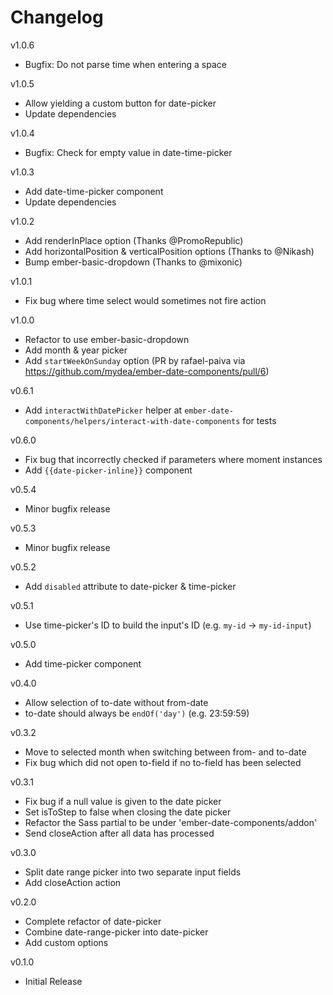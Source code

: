 # Changelog

v1.0.6

* Bugfix: Do not parse time when entering a space

v1.0.5

* Allow yielding a custom button for date-picker
* Update dependencies

v1.0.4

* Bugfix: Check for empty value in date-time-picker

v1.0.3

* Add date-time-picker component
* Update dependencies

v1.0.2

* Add renderInPlace option (Thanks @PromoRepublic)
* Add horizontalPosition & verticalPosition options (Thanks to @Nikash)
* Bump ember-basic-dropdown (Thanks to @mixonic)

v1.0.1

* Fix bug where time select would sometimes not fire action

v1.0.0

* Refactor to use ember-basic-dropdown
* Add month & year picker
* Add `startWeekOnSunday` option (PR by rafael-paiva via https://github.com/mydea/ember-date-components/pull/6)

v0.6.1

* Add `interactWithDatePicker` helper at `ember-date-components/helpers/interact-with-date-components` for tests

v0.6.0

* Fix bug that incorrectly checked if parameters where moment instances
* Add `{{date-picker-inline}}` component

v0.5.4

* Minor bugfix release

v0.5.3

* Minor bugfix release

v0.5.2

* Add `disabled` attribute to date-picker & time-picker

v0.5.1

* Use time-picker's ID to build the input's ID (e.g. `my-id` -> `my-id-input`)

v0.5.0

* Add time-picker component

v0.4.0

* Allow selection of to-date without from-date
* to-date should always be `endOf('day')` (e.g. 23:59:59)

v0.3.2

* Move to selected month when switching between from- and to-date
* Fix bug which did not open to-field if no to-field has been selected

v0.3.1

* Fix bug if a null value is given to the date picker
* Set isToStep to false when closing the date picker
* Refactor the Sass partial to be under 'ember-date-components/addon'
* Send closeAction after all data has processed

v0.3.0

* Split date range picker into two separate input fields
* Add closeAction action

v0.2.0

* Complete refactor of date-picker
* Combine date-range-picker into date-picker
* Add custom options

v0.1.0

* Initial Release
